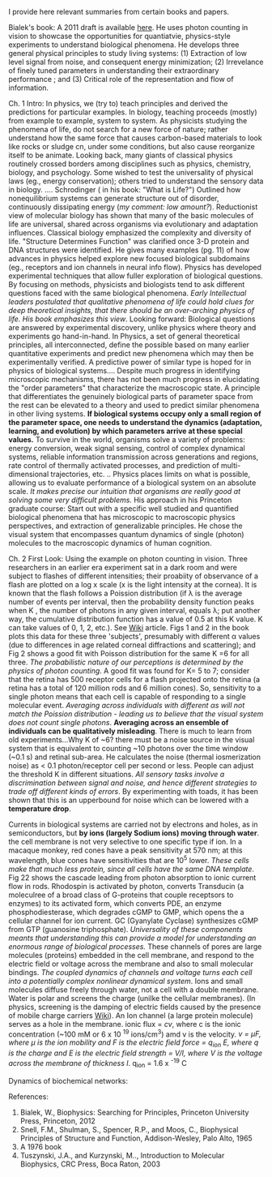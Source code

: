 I provide here relevant summaries from certain books and papers. 

Bialek's book: A 2011 draft is available [here](https://www.princeton.edu/~wbialek/PHY562/WB_biophysics110918.pdf). He uses photon counting in vision to showcase the opportunities for quantiatvie, physics-style experiments to understand biological phenomena. He develops three general physical principles to study living systems: (1) Extraction of low level signal from noise, and consequent energy minimization; (2) Irrevelance of finely tuned parameters in understanding their extraordinary performance ; and (3) Critical role of the representation and flow of information. 

Ch. 1 Intro: In physics, we (try to) teach principles and derived the predictions for particular examples. In biology, teaching proceeds (mostly) from example to example, system to system. As physicists studying the phenomena of life, do not search for a new force of nature; rather understand how the same force that causes carbon-based materials to look like rocks or sludge cn, under some conditions, but also cause reorganize itself to be animate.  Looking back, many giants of classical physics routinely crossed borders among disciplines such as physics, chemistry, biology, and psychology. Some wished to test the universality of physical laws (eg., energy conservation); others tried to understand the sensory data in biology. .... Schrodinger ( in his book: "What is Life?") Outlined how nonequilibrium systems can generate structure out of disorder, continuously dissipating energy (*my comment: low amount?*). Reductionist view of molecular biology has shown that many of the basic molecules of life are universal, shared across organisms via evolutionary and adaptation influences. Classical biology emphasized the complexity and diversity of life. "Structure Determines Function" was clarified once 3-D protein and DNA structures were identified. He gives many examples (pg. 11) of how advances in physics helped explore new focused biological subdomains (eg., receptors and ion channels in neural info flow). Physics has developed experimental techniques that allow fuller exploration of biological questions. By focusing on methods, physicists and biologists tend to ask different questions faced with the same biological phenomena. *Early Intellectual leaders postulated that qualitative phenomena of life could hold clues for deep theoretical insights, that there should be an over-arching physics of life. His book emphasizes this view*. Looking forward: Biological questions are answered by experimental discovery, unlike physics where theory and experiments go hand-in-hand. In Physics, a set of general theoretical principles, all interconnected, define the possible based on many earlier quantitative experiments and predict new phenomena which may then be experimentally verified. A predictive power of similar type is hoped for in physics of biological systems.... Despite much progress in identifying microscopic mechanisms, there has not been much progress in elucidating  the "order parameters" that characterize the macroscopic state. A principle that differentiates the genuinely biological parts of parameter space from the rest can be elevated to a theory and used to predict similar phenomena in other living systems. **If biological systems occupy only a small region of the parameter space, one needs to understand the dynamics (adaptation, learning, and evolution)  by which parameters arrive at these special values.** To survive in the world, organisms solve a variety of problems: energy conversion, weak signal sensing, control of complex dynamical systems, reliable information transmission across generations and regions, rate control of thermally activated processes, and prediction of multi-dimensional trajectories, etc. .. Physics places limits on what is possible, allowing us to evaluate performance of a biological system on an absolute scale. *It makes precise our intuition that organisms are really good at solving some very difficult problems.* His approach in his Princeton graduate course: Start out with a specific well studied and quantified biological phenomena that has microscopic to macroscopic physics perspectives, and extraction of generalizable principles. He chose the visual system that encompasses quantum dynamics of single (photon) molecules to the macroscopic dynamics of human cognition.    

Ch. 2 First Look: Using the example on photon counting in vision. Three researchers in an earlier era experiment sat in a dark room and were subject to flashes of different intensities; their proabiity of observance of a flash are plotted on a log x scale (x is the light intensity at the cornea). It is known that the flash follows a Poission distribution (if λ is the average number of events per interval, then the probability density function peaks when K , the number of photons in any given interval,  equals λ; put another way, the cumulative distribution function has a value of 0.5 at this K value. K can take values of 0, 1, 2, etc.). See [Wiki](https://en.wikipedia.org/wiki/Poisson_distribution) article. Figs 1 and 2 in the book plots this data for these three 'subjects', presumably with different α values (due to differences in age related corneal diffractions and scattering); and Fig 2 shows a good fit with Poisson distribution for the same K =6 for all three. *The probabilistic nature of our perceptions is determined by the physics of photon counting*. A good fit was found for K= 5 to 7; consider that the retina has 500 receptor cells for a flash projected onto the retina (a retina has a total of 120 million rods and 6 million cones). So, sensitivity to a single photon means that each cell is capable of responding to a single molecular event. *Averaging across individuals with different αs will not match the Poission distribution - leading us to believe that the visual system does not count single photons*. **Averaging across an ensemble of individuals can be qualitatively misleading**. There is much to learn from old experiments...Why K of ~6? there must be a noise source in the visual system that is equivalent to counting ~10 photons over the time window (~0.1 s) and retinal sub-area. He calculates the noise (thermal iosmerization noise) as < 0.1 photon/receptor cell per second or less. People can adjust the threshold K in different situations. *All sensory tasks involve a discrimination between signal and noise, and hence different strategies to trade off different kinds of errors*. By experimenting with toads, it has been shown that this is an upperbound for noise which can be lowered with a **temperature drop**. 

Currents in biological systems are carried not by electrons and holes, as in semiconductors, but **by ions (largely Sodium ions) moving through water**. the cell membrane is not very selective to one specific type if ion. In a macaque monkey, red cones have a peak sensitivity at 570 nm; at this wavelength, blue cones have sensitivities that are 10<sup>5</sup> lower. *These cells make that much less protein, since all cells have the same DNA template*. Fig 22 shows the cascade leading from photon absorption to ionic current flow in rods. Rhodospin is activated by photon, converts Transducin (a moleculree of a broad class of G-proteins that couple receptsors to enzymes) to its activated form, which converts PDE, an enzyme phosphodiesterase, which degrades cGMP to GMP, which opens the a cellular channel for ion current. GC (Gyanylate Cyclase) synthesizes cGMP from GTP (guanosine triphosphate). *Universality of these components meants that understanding this can provide a model for understanding an  enormous range of biological processes.* These channels of pores are large molecules (proteins) embedded in the cell membrane, and respond to the electric field or voltage across the membrane and also to small molecular bindings. *The coupled dynamics of channels and voltage turns each cell into a potentially complex nonlinear dynamical system*. Ions and small molecules diffuse freely through water, not a cell with a double membrane. Water is polar and screens the charge (unilke the cellular membranes). 
(In physics, screening is the damping of electric fields caused by the presence of mobile charge carriers [Wiki](https://en.wikipedia.org/wiki/Electric-field_screening)). An Ion channel (a large protein molecule) serves  as a hole in the membrane. ionic flux = *cv*, where c is the ionic concentration (~100 mM or 6 x 10 <sup>19</sup> ions/cm<sup>3</sup>) amd v is the velocity. *v = μF, where μ is the ion mobility and F is the electric field force = q<sub>ion</sub> E, where q is the charge and E is the electric field strength = V/l, where V is the voltage across the membrane of thickness l*. q<sub>ion</sub> = 1.6 x <sup>-19</sup> C

Dynamics of biochemical networks: 


References:

1. Bialek, W., Biophysics: Searching for Principles, Princeton University Press, Princeton, 2012
2. Snell, F.M., Shulman, S., Spencer, R.P., and Moos, C., Biophysical Principles of Structure and Function, Addison-Wesley, Palo Alto, 1965
3. A 1976 book
4. Tuszynski, J.A., and Kurzynski, M.., Introduction to Molecular Biophysics, CRC Press, Boca Raton, 2003
